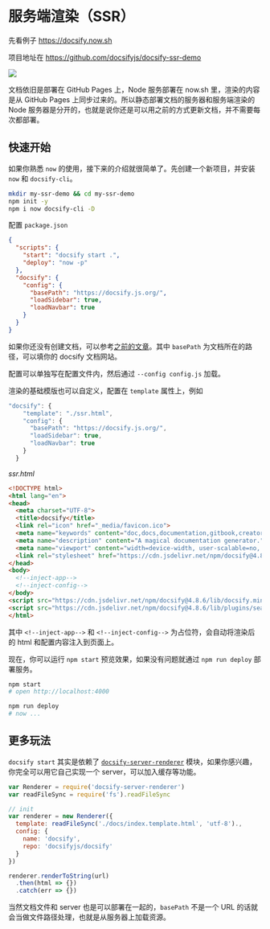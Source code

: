 # 服务端渲染（SSR）

先看例子 https://docsify.now.sh

项目地址在 https://github.com/docsifyjs/docsify-ssr-demo

![](https://dn-mhke0kuv.qbox.me/2bfef08c592706108055.png)

文档依旧是部署在 GitHub Pages 上，Node 服务部署在 now.sh 里，渲染的内容是从 GitHub Pages 上同步过来的。所以静态部署文档的服务器和服务端渲染的 Node 服务器是分开的，也就是说你还是可以用之前的方式更新文档，并不需要每次都部署。



## 快速开始

如果你熟悉 `now` 的使用，接下来的介绍就很简单了。先创建一个新项目，并安装 `now` 和 `docsify-cli`。

```bash
mkdir my-ssr-demo && cd my-ssr-demo
npm init -y
npm i now docsify-cli -D
```

配置 `package.json`

```json
{
  "scripts": {
    "start": "docsify start .",
    "deploy": "now -p"
  },
  "docsify": {
    "config": {
      "basePath": "https://docsify.js.org/",
      "loadSidebar": true,
      "loadNavbar": true
    }
  }
}
```

如果你还没有创建文档，可以参考[之前的文章](https://zhuanlan.zhihu.com/p/24540753)。其中 `basePath` 为文档所在的路径，可以填你的 docsify 文档网站。

配置可以单独写在配置文件内，然后通过 `--config config.js` 加载。

渲染的基础模版也可以自定义，配置在 `template` 属性上，例如

```js
"docsify": {
    "template": "./ssr.html",
    "config": {
      "basePath": "https://docsify.js.org/",
      "loadSidebar": true,
      "loadNavbar": true
    }
  }
```

*ssr.html*

```html
<!DOCTYPE html>
<html lang="en">
<head>
  <meta charset="UTF-8">
  <title>docsify</title>
  <link rel="icon" href="_media/favicon.ico">
  <meta name="keywords" content="doc,docs,documentation,gitbook,creator,generator,github,jekyll,github-pages">
  <meta name="description" content="A magical documentation generator.">
  <meta name="viewport" content="width=device-width, user-scalable=no, initial-scale=1.0, maximum-scale=1.0, minimum-scale=1.0">
  <link rel="stylesheet" href="https://cdn.jsdelivr.net/npm/docsify@4.8.6/lib/themes/vue.css">
</head>
<body>
  <!--inject-app-->
  <!--inject-config-->
</body>
<script src="https://cdn.jsdelivr.net/npm/docsify@4.8.6/lib/docsify.min.js"></script>
<script src="https://cdn.jsdelivr.net/npm/docsify@4.8.6/lib/plugins/search.min.js"></script>
</html>

```

其中 `<!--inject-app-->` 和 `<!--inject-config-->` 为占位符，会自动将渲染后的 html 和配置内容注入到页面上。

现在，你可以运行 `npm start` 预览效果，如果没有问题就通过 `npm run deploy` 部署服务。

```bash
npm start
# open http://localhost:4000

npm run deploy
# now ...
```



## 更多玩法

`docsify start` 其实是依赖了 [`docsify-server-renderer`](https://npmarket.surge.sh/?name=docsify-server-renderer) 模块，如果你感兴趣，你完全可以用它自己实现一个 server，可以加入缓存等功能。

```js
var Renderer = require('docsify-server-renderer')
var readFileSync = require('fs').readFileSync

// init
var renderer = new Renderer({
  template: readFileSync('./docs/index.template.html', 'utf-8').,
  config: {
    name: 'docsify',
    repo: 'docsifyjs/docsify'
  }
})

renderer.renderToString(url)
  .then(html => {})
  .catch(err => {})
```

当然文档文件和 server 也是可以部署在一起的，`basePath` 不是一个 URL 的话就会当做文件路径处理，也就是从服务器上加载资源。
